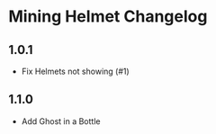 # Mining Helmet Changelog

## 1.0.1
* Fix Helmets not showing (#1)

## 1.1.0
* Add Ghost in a Bottle


